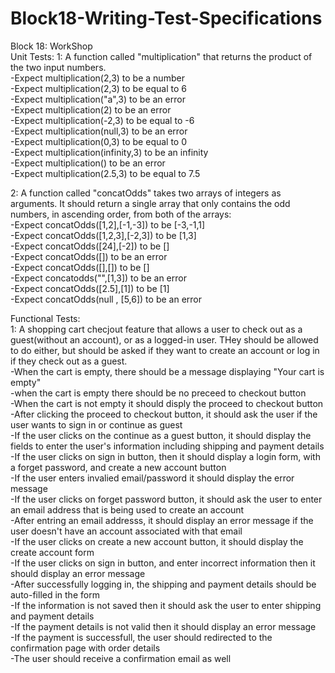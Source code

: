 # Block18-Writing-Test-Specifications

Block 18: WorkShop </br>
Unit Tests:
1: A function called "multiplication" that returns the product of the two input numbers. </br>
-Expect multiplication(2,3) to be a number </br>
-Expect multiplication(2,3) to be equal to 6 </br>
-Expect multiplication("a",3) to be an error </br>
-Expect multiplication(2) to be an error </br>
-Expect multiplication(-2,3) to be equal to -6 </br>
-Expect multiplication(null,3) to be an error </br>
-Expect multiplication(0,3) to be equal to 0 </br>
-Expect multiplication(infinity,3) to be an infinity </br>
-Expect multiplication() to be an error </br>
-Expect multiplication(2.5,3) to be equal to 7.5 </br>

2: A function called "concatOdds" takes two arrays of integers as arguments. It should return a single array that only contains the odd numbers, in ascending order, from both of the arrays: </br>
-Expect concatOdds([1,2],[-1,-3]) to be [-3,-1,1] </br>
-Expect concatOdds([1,2,3],[-2,3]) to be [1,3] </br>
-Expect concatOdds([24],[-2]) to be [] </br>
-Expect concatOdds([]) to be an error </br>
-Expect concatOdds([],[]) to be [] </br>
-Expect concatodds("",[1,3]) to be an error </br>
-Expect concatOdds([2.5],[1]) to be [1] </br>
-Expect concatOdds(null , [5,6]) to be an error </br>

Functional Tests: </br>
1: A shopping cart checjout feature that allows a user to check out as a guest(without an account), or as a logged-in user. THey should be allowed to do either, but should be asked if they want to create an account or log in if they check out as a guest. </br>
-When the cart is empty, there should be a message displaying "Your cart is empty" </br>
-when the cart is empty there should be no preceed to checkout button </br>
-When the cart is not empty it should disply the proceed to checkout button </br>
-After clicking the proceed to checkout button, it should ask the user if the user wants to sign in or continue as guest </br>
-If the user clicks on the continue as a guest button, it should display the fields to enter the user's information including shipping and payment details </br>
-If the user clicks on sign in button, then it should display a login form, with a forget password, and create a new account button </br>
-If the user enters invalied email/password it should display the error message </br>
-If the user clicks on forget password button, it should ask the user to enter an email address that is being used to create an account </br>
-After entring an email addresss, it should display an error message if the user doesn't have an account associated with that email </br>
-If the user clicks on create a new account button, it should display the create account form </br>
-If the user clicks on sign in button, and enter incorrect information then it should display an error message </br>
-After successfully logging in, the shipping and payment details should be auto-filled in the form </br>
-If the information is not saved then it should ask the user to enter shipping and payment details </br>
-If the payment details is not valid then it should display an error message </br>
-If the payment is successfull, the user should redirected to the confirmation page with order details </br>
-The user should receive a confirmation email as well </br>
